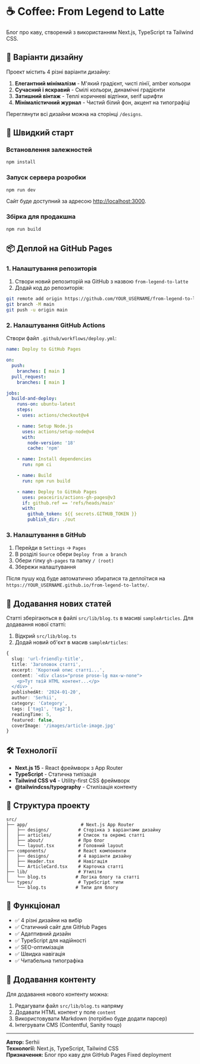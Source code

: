 # ☕ Coffee: From Legend to Latte

Блог про каву, створений з використанням Next.js, TypeScript та Tailwind CSS.

## 🎨 Варіанти дизайну

Проект містить 4 різні варіанти дизайну:

1. **Елегантний мінімалізм** - М'який градієнт, чисті лінії, amber кольори
2. **Сучасний і яскравий** - Смілі кольори, динамічні градієнти
3. **Затишний вінтаж** - Теплі коричневі відтінки, serif шрифти
4. **Мінімалістичний журнал** - Чистий білий фон, акцент на типографіці

Переглянути всі дизайни можна на сторінці `/designs`.

## 🚀 Швидкий старт

### Встановлення залежностей
```bash
npm install
```

### Запуск сервера розробки
```bash
npm run dev
```

Сайт буде доступний за адресою [http://localhost:3000](http://localhost:3000).

### Збірка для продакшна
```bash
npm run build
```

## 📦 Деплой на GitHub Pages

### 1. Налаштування репозиторія
1. Створи новий репозиторій на GitHub з назвою `from-legend-to-latte`
2. Додай код до репозиторія:
```bash
git remote add origin https://github.com/YOUR_USERNAME/from-legend-to-latte.git
git branch -M main
git push -u origin main
```

### 2. Налаштування GitHub Actions
Створи файл `.github/workflows/deploy.yml`:

```yaml
name: Deploy to GitHub Pages

on:
  push:
    branches: [ main ]
  pull_request:
    branches: [ main ]

jobs:
  build-and-deploy:
    runs-on: ubuntu-latest
    steps:
    - uses: actions/checkout@v4

    - name: Setup Node.js
      uses: actions/setup-node@v4
      with:
        node-version: '18'
        cache: 'npm'

    - name: Install dependencies
      run: npm ci

    - name: Build
      run: npm run build

    - name: Deploy to GitHub Pages
      uses: peaceiris/actions-gh-pages@v3
      if: github.ref == 'refs/heads/main'
      with:
        github_token: ${{ secrets.GITHUB_TOKEN }}
        publish_dir: ./out
```

### 3. Налаштування в GitHub
1. Перейди в `Settings` → `Pages`
2. В розділі `Source` обери `Deploy from a branch`
3. Обери гілку `gh-pages` та папку `/ (root)`
4. Збережи налаштування

Після пушу код буде автоматично збиратися та деплоїтися на `https://YOUR_USERNAME.github.io/from-legend-to-latte/`.

## 📝 Додавання нових статей

Статті зберігаються в файлі `src/lib/blog.ts` в масиві `sampleArticles`. Для додавання нової статті:

1. Відкрий `src/lib/blog.ts`
2. Додай новий об'єкт в масив `sampleArticles`:

```typescript
{
  slug: 'url-friendly-title',
  title: 'Заголовок статті',
  excerpt: 'Короткий опис статті...',
  content: `<div class="prose prose-lg max-w-none">
    <p>Тут твій HTML контент...</p>
  </div>`,
  publishedAt: '2024-01-20',
  author: 'Serhii',
  category: 'Category',
  tags: ['tag1', 'tag2'],
  readingTime: 5,
  featured: false,
  coverImage: '/images/article-image.jpg'
}
```

## 🛠 Технології

- **Next.js 15** - React фреймворк з App Router
- **TypeScript** - Статична типізація
- **Tailwind CSS v4** - Utility-first CSS фреймворк
- **@tailwindcss/typography** - Стилізація контенту

## 📁 Структура проекту

```
src/
├── app/                    # Next.js App Router
│   ├── designs/           # Сторінка з варіантами дизайну
│   ├── articles/          # Список та окремі статті
│   ├── about/             # Про блог
│   └── layout.tsx         # Головний layout
├── components/            # React компоненти
│   ├── designs/           # 4 варіанти дизайну
│   ├── Header.tsx         # Навігація
│   └── ArticleCard.tsx    # Карточка статті
├── lib/                   # Утиліти
│   └── blog.ts           # Логіка блогу та статті
└── types/                 # TypeScript типи
    └── blog.ts           # Типи для блогу
```

## 🎯 Функціонал

- ✅ 4 різні дизайни на вибір
- ✅ Статичний сайт для GitHub Pages
- ✅ Адаптивний дизайн
- ✅ TypeScript для надійності
- ✅ SEO-оптимізація
- ✅ Швидка навігація
- ✅ Читабельна типографіка

## 🤝 Додавання контенту

Для додавання нового контенту можна:
1. Редагувати файл `src/lib/blog.ts` напряму
2. Додавати HTML контент у поле `content`
3. Використовувати Markdown (потрібно буде додати парсер)
4. Інтегрувати CMS (Contentful, Sanity тощо)

---

**Автор:** Serhii  
**Технології:** Next.js, TypeScript, Tailwind CSS  
**Призначення:** Блог про каву для GitHub Pages
Fixed deployment

